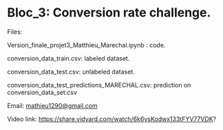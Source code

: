 # Bloc_3: Conversion rate challenge.

Files:

Version_finale_projet3_Matthieu_Marechal.ipynb : code.

conversion_data_train.csv: labeled dataset.

conversion_data_test.csv: unlabeled dataset.

conversion_data_test_predictions_MARECHAL.csv: prediction on conversion_data_set.csv






Email: mathieu1290@gmail.com

Video link: https://share.vidyard.com/watch/6k6ysKodwx133tFYV77VDK?
